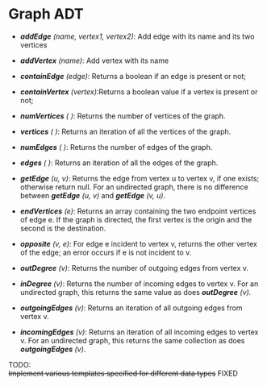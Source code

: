 # Graph ADT

* _**addEdge** (name, vertex1, vertex2)_: Add edge with its name and its two vertices


* _**addVertex** (name)_: Add vertex with its name


* _**containEdge** (edge)_: Returns a boolean if an edge is present or not;


* _**containVertex** (vertex)_:Returns a boolean value if a vertex is present or not;


* <i>**numVertices** ( )</i>: Returns the number of vertices of the graph.


* <i>**vertices** ( )</i>: Returns an iteration of all the vertices of the graph.


* <i>**numEdges** ( )</i>: Returns the number of edges of the graph.


* <i>**edges** ( )</i>: Returns an iteration of all the edges of the graph.


* <i>**getEdge** (u, v)</i>: Returns the edge from vertex u to vertex v, if one
exists; otherwise return null. For an undirected graph, there is no
difference between _**getEdge** (u, v)_ and _**getEdge** (v, u)_.


* <i>**endVertices** (e)</i>: Returns an array containing the two endpoint vertices
of edge e. If the graph is directed, the first vertex is the origin and the
second is the destination.


* <i>**opposite** (v, e)</i>: For edge e incident to vertex v, returns the other
vertex of the edge; an error occurs if e is not incident to v.

  
* <i>**outDegree** (v)</i>: Returns the number of outgoing edges from vertex v.


* <i>**inDegree** (v)</i>: Returns the number of incoming edges to vertex v. For
an undirected graph, this returns the same value as does
_**outDegree** (v)._


* _**outgoingEdges** (v)_: Returns an iteration of all outgoing edges from
vertex v.


* _**incomingEdges** (v)_: Returns an iteration of all incoming edges to
vertex v. For an undirected graph, this returns the same collection as
does _**outgoingEdges** (v)_.

TODO:\
~~Implement various templates specified for different data types~~ FIXED